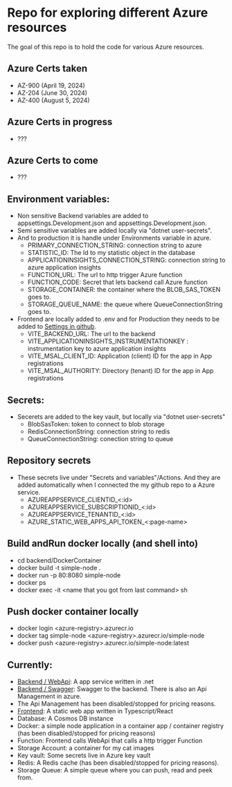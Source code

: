 # Repo for exploring different Azure resources
The goal of this repo is to hold the code for various Azure resources.

## Azure Certs taken
- AZ-900 (April 19, 2024)
- AZ-204 (June 30, 2024)
- AZ-400 (August 5, 2024)

## Azure Certs in progress
- ???

## Azure Certs to come
- ???

## Environment variables:
- Non sensitive Backend variables are added to appsettings.Development.json and appsettings.Development.json.
- Semi sensitive variables are added locally via "dotnet user-secrets".
- And to production it is handle under Environments variable in azure.
    - PRIMARY_CONNECTION_STRING: connection string to azure
    - STATISTIC_ID:  The Id to my statistic object in the database
    - APPLICATIONINSIGHTS_CONNECTION_STRING: connection string to azure application insights
    - FUNCTION_URL: The url to http trigger Azure function
    - FUNCTION_CODE: Secret that lets backend call Azure function
    - STORAGE_CONTAINER: the container where the BLOB_SAS_TOKEN goes to.
    - STORAGE_QUEUE_NAME: the queue where QueueConnectionString goes to.
- Frontend are locally added to .env and for Production they needs to be added to [Settings in github](https://github.com/eriktoger/learn_azure/settings/environments).
    - VITE_BACKEND_URL: The url to the backend
    - VITE_APPLICATIONINSIGHTS_INSTRUMENTATIONKEY : instrumentation key to azure application insights
    - VITE_MSAL_CLIENT_ID: Application (client) ID for the app in App registrations
    - VITE_MSAL_AUTHORITY: Directory (tenant) ID for the app in App registrations

## Secrets:
- Secerets are added to the key vault, but locally via "dotnet user-secrets"
    - BlobSasToken: token to connect to blob storage
    - RedisConnectionString: connection string to redis
    - QueueConnectionString: conection string to queue

## Repository secrets
- These secrets live under  "Secrets and variables"/Actions. And they are added automatically when I connected the my github repo to a Azure service.
    - AZUREAPPSERVICE_CLIENTID_<:id>
    - AZUREAPPSERVICE_SUBSCRIPTIONID_<:id>
    - AZUREAPPSERVICE_TENANTID_<:id>
    - AZURE_STATIC_WEB_APPS_API_TOKEN_<:page-name>

## Build andRun docker locally (and shell into)
 - cd backend/DockerContainer
 - docker build -t simple-node .
 - docker run  -p 80:8080 simple-node
 - docker ps
 - docker exec -it \<name that you got from last command> sh

## Push docker container locally
 - docker login \<azure-registry>.azurecr.io
 - docker tag simple-node \<azure-registry>.azurecr.io/simple-node
 - docker push \<azure-registry>.azurecr.io/simple-node:latest

## Currently:
- [Backend / WebApi](https://etogerbackend.azurewebsites.net): A app service written in .net
- [Backend / Swagger](https://etogerbackend.azurewebsites.net/swagger/index.html): Swagger to the backend. There is also an Api Management in azure.
- The Api Management has been disabled/stopped for pricing reasons.
- [Frontend](https://witty-wave-01133fe0f.5.azurestaticapps.net/): A static web app written in Typescript/React
- Database: A Cosmos DB instance
- Docker: a simple node application in a container app / container registry (has been disabled/stopped for pricing reasons)
- Function: Frontend calls WebApi that calls a http trigger Function
- Storage Account: a container for my cat images
- Key vault: Some secrets live in Azure key vault
- Redis: A Redis cache (has been disabled/stopped for pricing reasons).
- Storage Queue: A simple queue where you can push, read and peek from.

